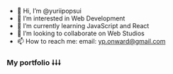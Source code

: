 - 👋 Hi, I’m @yuriipopsui
- 👀 I’m interested in Web Development
- 🌱 I’m currently learning JavaScript and React
- 💞️ I’m looking to collaborate on Web Studios
- 📫 How to reach me: email: yp.onward@gmail.com

<!---
yuriipopsui/yuriipopsui is a ✨ special ✨ repository because its `README.md` (this file) appears on your GitHub profile.
You can click the Preview link to take a look at your changes.
--->


### My portfolio 🠗🠗🠗
